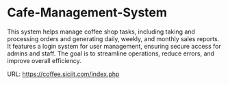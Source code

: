 # Cafe-Management-System
This system helps manage coffee shop tasks, including taking and processing orders and generating daily, weekly, and monthly sales reports. It features a login system for user management, ensuring secure access for admins and staff. The goal is to streamline operations, reduce errors, and improve overall efficiency.

URL:
https://coffee.siciit.com/index.php


